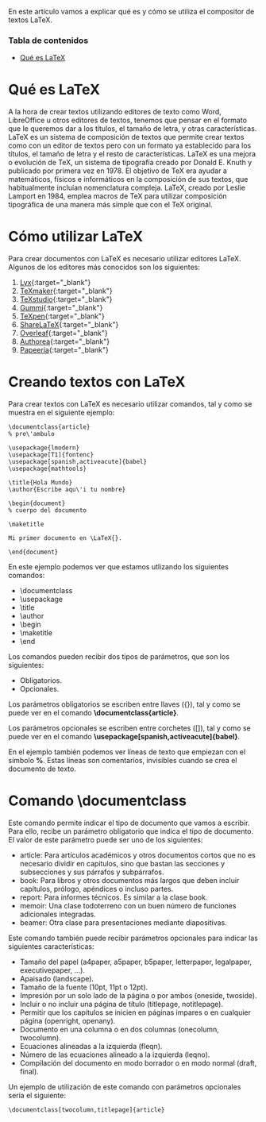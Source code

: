 En este artículo vamos a explicar qué es y cómo se utiliza el compositor de textos LaTeX.

### Tabla de contenidos
- [Qué es LaTeX](#qué-es-latex)

# Qué es LaTeX
A la hora de crear textos utilizando editores de texto como Word, LibreOffice u otros editores de textos, tenemos que pensar en el formato que le queremos dar a los títulos, el tamaño de letra, y otras características. LaTeX es un sistema de composición de textos que permite crear textos como con un editor de textos pero con un formato ya establecido para los títulos, el tamaño de letra y el resto de características.
LaTeX es una mejora o evolución de TeX, un sistema de tipografía creado por Donald E. Knuth y publicado por primera vez en 1978. El objetivo de TeX era ayudar a matemáticos, físicos e informáticos en la composición de sus textos, que habitualmente incluían nomenclatura compleja. LaTeX, creado por Leslie Lamport en 1984, emplea macros de TeX para utilizar composición tipográfica de una manera más simple que con el TeX original.

# Cómo utilizar LaTeX
Para crear documentos con LaTeX es necesario utilizar editores LaTeX. Algunos de los editores más conocidos son los siguientes:
1. [Lyx](https://www.lyx.org/){:target="_blank"}
2. [TeXmaker](https://www.xm1math.net/texmaker/){:target="_blank"}
3. [TeXstudio](https://www.texstudio.org){:target="_blank"}
4. [Gummi](https://github.com/alexandervdm/gummi){:target="_blank"}
5. [TeXpen](https://sourceforge.net/projects/texpen/){:target="_blank"}
6. [ShareLaTeX](https://www.sharelatex.com/){:target="_blank"}
7. [Overleaf](https://www.overleaf.com/project){:target="_blank"}
8. [Authorea](https://www.authorea.com/){:target="_blank"}
9. [Papeeria](https://www.papeeria.com/){:target="_blank"}

# Creando textos con LaTeX
Para crear textos con LaTeX es necesario utilizar comandos, tal y como se muestra en el siguiente ejemplo:

~~~
\documentclass{article}
% pre\'ambulo

\usepackage{lmodern}
\usepackage[T1]{fontenc}
\usepackage[spanish,activeacute]{babel}
\usepackage{mathtools}

\title{Hola Mundo}
\author{Escribe aqu\'i tu nombre}

\begin{document}
% cuerpo del documento

\maketitle

Mi primer documento en \LaTeX{}.

\end{document}
~~~

En este ejemplo podemos ver que estamos utlizando los siguientes comandos:

- \documentclass
- \usepackage
- \title
- \author
- \begin
- \maketitle
- \end

Los comandos pueden recibir dos tipos de parámetros, que son los siguientes:

- Obligatorios.
- Opcionales.

Los parámetros obligatorios se escriben entre llaves ({}), tal y como se puede ver en el comando **\documentclass{article}**.

Los parámetros opcionales se escriben entre corchetes ([]), tal y como se puede ver en el comando **\usepackage[spanish,activeacute]{babel}**.

En el ejemplo también podemos ver líneas de texto que empiezan con el símbolo **%**. Estas líneas son comentarios, invisibles cuando se crea el documento de texto.

# Comando \documentclass
Este comando permite indicar el tipo de documento que vamos a escribir. Para ello, recibe un parámetro obligatorio que indica el tipo de documento. El valor de este parámetro puede ser uno de los siguientes:

- article: Para artículos académicos y otros documentos cortos que no es necesario dividir en capítulos, sino que bastan las secciones y subsecciones y sus párrafos y subpárrafos.
- book: Para libros y otros documentos más largos que deben incluir capítulos, prólogo, apéndices o incluso partes.
- report: Para informes técnicos. Es similar a la clase book.
- memoir: Una clase todoterreno con un buen número de funciones adicionales integradas.
- beamer: Otra clase para presentaciones mediante diapositivas.

Este comando también puede recibir parámetros opcionales para indicar las siguientes características:

- Tamaño del papel (a4paper, a5paper, b5paper, letterpaper, legalpaper, executivepaper, ...).
- Apaisado (landscape).
- Tamaño de la fuente (10pt, 11pt o 12pt).
- Impresión por un solo lado de la página o por ambos (oneside, twoside).
- Incluir o no incluir una página de título (titlepage, notitlepage).
- Permitir que los capítulos se inicien en páginas impares o en cualquier página (openright, openany).
- Documento en una columna o en dos columnas (onecolumn, twocolumn).
- Ecuaciones alineadas a la izquierda (fleqn).
- Número de las ecuaciones alineado a la izquierda (leqno).
- Compilación del documento en modo borrador o en modo normal (draft, final).

Un ejemplo de utilización de este comando con parámetros opcionales sería el siguiente:

`\documentclass[twocolumn,titlepage]{article}`
